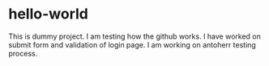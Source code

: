 # hello-world
This is dummy project.
I am testing how the github works.
I have worked on submit form and validation of login page.
I am working on antoherr testing process.

